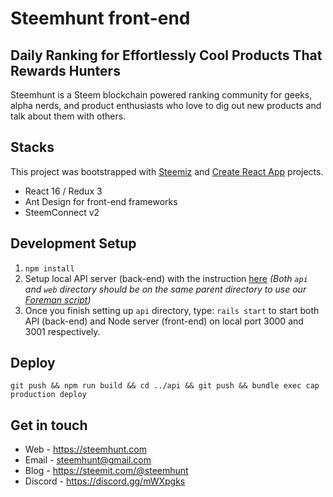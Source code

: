# Steemhunt front-end

## Daily Ranking for Effortlessly Cool Products That Rewards Hunters
Steemhunt is a Steem blockchain powered ranking community for geeks, alpha nerds, and product enthusiasts who love to dig out new products and talk about them with others.

## Stacks
This project was bootstrapped with [Steemiz](https://github.com/steemiz/steemiz) and [Create React App](https://github.com/facebookincubator/create-react-app) projects.

- React 16 / Redux 3
- Ant Design for front-end frameworks
- SteemConnect v2

## Development Setup

1. `npm install`
2. Setup local API server (back-end) with the instruction [here](https://github.com/Steemhunt/api/blob/master/README.md)
*(Both `api` and `web` directory should be on the same parent directory to use our [Foreman script](https://github.com/Steemhunt/api/blob/master/Procfile))*
3. Once you finish setting up `api` directory, type:
```rails start```
to start both API (back-end) and Node server (front-end) on local port 3000 and 3001 respectively.


## Deploy
```
git push && npm run build && cd ../api && git push && bundle exec cap production deploy
```

## Get in touch
* Web - https://steemhunt.com
* Email - steemhunt@gmail.com
* Blog - https://steemit.com/@steemhunt
* Discord - https://discord.gg/mWXpgks
